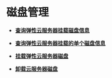 # 磁盘管理<a name="ZH-CN_TOPIC_0020212667"></a>

-   **[查询弹性云服务器挂载磁盘信息](查询弹性云服务器挂载磁盘信息.md)**  

-   **[查询弹性云服务器挂载的单个磁盘信息](查询弹性云服务器挂载的单个磁盘信息.md)**  

-   **[挂载弹性云服务器磁盘](弹性云服务器挂载磁盘（OpenStack原生）.md)**  

-   **[卸载云服务器磁盘](卸载云服务器磁盘.md)**  


